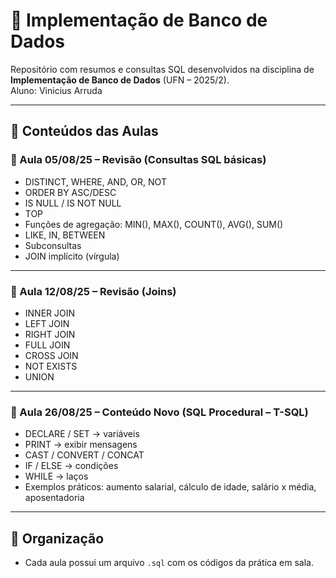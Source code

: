 # 📘 Implementação de Banco de Dados

Repositório com resumos e consultas SQL desenvolvidos na disciplina de **Implementação de Banco de Dados** (UFN – 2025/2).  
Aluno: Vinicius Arruda  

---

## 🔹 Conteúdos das Aulas

### 📅 Aula 05/08/25 – Revisão (Consultas SQL básicas)
- DISTINCT, WHERE, AND, OR, NOT
- ORDER BY ASC/DESC
- IS NULL / IS NOT NULL
- TOP
- Funções de agregação: MIN(), MAX(), COUNT(), AVG(), SUM()
- LIKE, IN, BETWEEN
- Subconsultas
- JOIN implícito (vírgula)

---

### 📅 Aula 12/08/25 – Revisão (Joins)
- INNER JOIN
- LEFT JOIN
- RIGHT JOIN
- FULL JOIN
- CROSS JOIN
- NOT EXISTS
- UNION

---

### 📅 Aula 26/08/25 – Conteúdo Novo (SQL Procedural – T-SQL)
- DECLARE / SET → variáveis
- PRINT → exibir mensagens
- CAST / CONVERT / CONCAT
- IF / ELSE → condições
- WHILE → laços
- Exemplos práticos: aumento salarial, cálculo de idade, salário x média, aposentadoria

---

## 📂 Organização
- Cada aula possui um arquivo `.sql` com os códigos da prática em sala.
